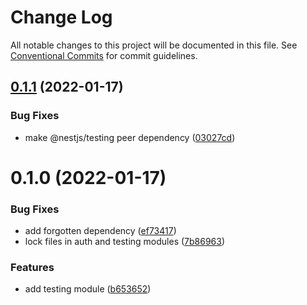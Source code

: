 # Change Log

All notable changes to this project will be documented in this file.
See [Conventional Commits](https://conventionalcommits.org) for commit guidelines.

## [0.1.1](https://github.com/developer239/collection-nest/compare/@collection-nest/testing@0.1.0...@collection-nest/testing@0.1.1) (2022-01-17)


### Bug Fixes

* make @nestjs/testing peer dependency ([03027cd](https://github.com/developer239/collection-nest/commit/03027cdd1b946f047ce68ad0d90be65eb28c7de3))





# 0.1.0 (2022-01-17)


### Bug Fixes

* add forgotten dependency ([ef73417](https://github.com/developer239/collection-nest/commit/ef73417d9f9264fa79ef9b8921c17c50ab72deb0))
* lock files in auth and testing modules ([7b86963](https://github.com/developer239/collection-nest/commit/7b86963eb9c0c19387808376ef970dec6ea24972))


### Features

* add testing module ([b653652](https://github.com/developer239/collection-nest/commit/b653652c16664098e0befe218466d94078df0d6f))
